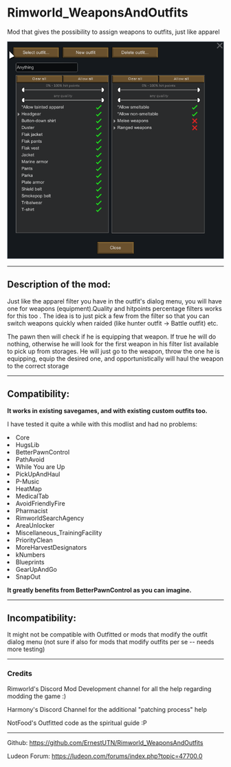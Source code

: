 # Rimworld_WeaponsAndOutfits
Mod that gives the possibility to assign weapons to outfits, just like apparel

![Screenshot](About/preview.png)

---------------------------------------------------------------
## Description of the mod:

Just like the apparel filter you have in the outfit's dialog menu, you will have one for weapons (equipment).Quality and hitpoints percentage filters works for this too . The idea is to just pick a few from the filter so that you can switch weapons quickly when raided (like hunter outfit -> Battle outfit) etc.

The pawn then will check if he is equipping that weapon. If true he will do nothing, otherwise he will look for the first weapon in his filter list available to pick up from storages. He will just go to the weapon, throw the one he is equipping, equip the desired one, and opportunistically will haul the weapon to the correct storage

---------------------------------------------------------------
## Compatibility:

**It works in existing savegames, and with existing custom outfits too.**

I have tested it quite a while with this modlist and had no problems:

<activeMods>
    <li>Core</li>
    <li>HugsLib</li>
    <li>BetterPawnControl</li>
    <li>PathAvoid</li>
    <li>While You are Up</li>
    <li>PickUpAndHaul</li>
    <li>P-Music</li>
    <li>HeatMap</li>
    <li>MedicalTab</li>
    <li>AvoidFriendlyFire</li>
    <li>Pharmacist</li>
    <li>RimworldSearchAgency</li>
    <li>AreaUnlocker</li>
    <li>Miscellaneous_TrainingFacility</li>
    <li>PriorityClean</li>
    <li>MoreHarvestDesignators</li>
    <li>kNumbers</li>
    <li>Blueprints</li>
    <li>GearUpAndGo</li>
    <li>SnapOut</li>
</activeMods>

**It greatly benefits from BetterPawnControl as you can imagine.**

---------------------------------------------------------------
## Incompatibility:
It might not be compatible with Outfitted or mods that modify the outfit dialog menu (not sure if also for mods that modify outfits per se -- needs more testing)

---------------------------------------------------------------
### Credits
Rimworld's Discord Mod Development channel  for all the help regarding modding the game :)

Harmony's Discord Channel for the additional "patching process" help

NotFood's Outfitted code as the spiritual guide :P

---------------------------------------------------------------
Github: https://github.com/ErnestUTN/Rimworld_WeaponsAndOutfits

Ludeon Forum: https://ludeon.com/forums/index.php?topic=47700.0
